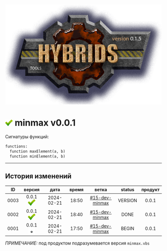 [![logo](../logo.png)](../docs.md "documentation") 

[M]: ../docs.md        "родитель"
[P]: ../icons/progress.png  "в процессе..."
[S]: ../icons/success.png   "ошибок не обнаружено"
[E]: ../icons/empty.png     "нет данных"

[![S]][M] minmax v0.0.1
=======================
Сигнатуры функций:  

```vbs
functions:
  function maxElement(a, b)
  function minElement(a, b)
```

--------------------------------------------------------------------------------

История изменений 
-----------------

| **ID** |      версия     |    дата    | время |       ветка      | status  | продукт |  
|:------:|:---------------:|:----------:|:-----:|:----------------:|:-------:|:-------:|  
|  0003  | 0.0.1 [![S]][M] | 2024-02-21 | 18:50 | [#15-dev-minmax] | VERSION |  0.0.1  |  
|  0002  | 0.0.1 [![S]][M] | 2024-02-21 | 18:40 | [#15-dev-minmax] |  DONE   |  0.0.1  |  
|  0001  | 0.0.1 [![E]][M] | 2024-02-21 | 17:50 | [#15-dev-minmax] |  BEGIN  |  0.0.1  |  

*ПРИМЕЧАНИЕ:* под продуктом подразумевается версия `minmax.vbs`  

[#15-dev-minmax]: ../history.md#-v015-dev
